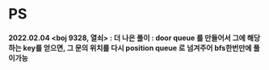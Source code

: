 # PS
#### 2022.02.04 <boj 9328, 열쇠> : 더 나은 풀이 : door queue 를 만들어서 그에 해당하는 key를 얻으면, 그 문의 위치를 다시 position queue 로 넘겨주어 bfs한번만에 풀이가능

